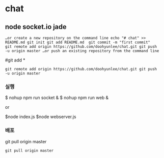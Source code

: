 # chat 

## node  socket.io jade

`
 …or create a new repository on the command line
 echo "# chat" >> README.md
git init
git add README.md 
git commit -m "first commit" 
git remote add origin https://github.com/doohyunlee/chat.git
git push -u origin master
…or push an existing repository from the command line
`

#git add *

`
git remote add origin https://github.com/doohyunlee/chat.git
git push -u origin master
`

### 실행
$ nohup npm run socket &
$ nohup npm run web &

or 

$node index.js
$node webserver.js

### 배포 
git pull origin master


`
git pull origin master
`